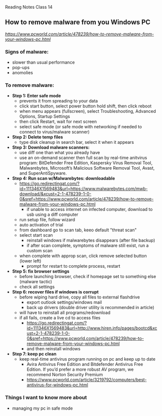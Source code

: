 Reading Notes
Class 14


## How to remove malware from you Windows PC
*https://www.pcworld.com/article/478239/how-to-remove-malware-from-your-windows-pc.html*


### Signs of malware: 
- slower than usual performance
- pop-ups
- anomolies

### To remove malware: 
- **Step 1: Enter safe mode**
	- prevents it from spreading to your data
	- click start button, select power button hold shift, then click reboot
	- when menu appears (fullscreen), select Troubleshooting, Advanced Options, Startup Settings
	- then click Restart, wait for next screen
	- select safe mode (or safe mode with networking if needed to connect to virus/malware scanner)
- **Step 2: Delete temp files**
	- type disk cleanup in search bar, select it when it appears
- **Step 3: Download malware scanners:**
	- use diff one than what you already have
	- use an on-demand scanner then full scan by real-time anitvirus program: BitDefender Free Edition, Kaspersky Virus Removal Tool, Malwarebytes, Microsoft’s Malicious Software Removal Tool, Avast, and SuperAntiSpyware.
- **Step 4:  Run scan w/Malwarebytes: downloadable**
	- https://go.redirectingat.com/?id=111346X1569483&url=https://www.malwarebytes.com/mwb-download/&xcust=2-1-478239-1-0-0&sref=https://www.pcworld.com/article/478239/how-to-remove-malware-from-your-windows-pc.html
		- if unable to access internet on infected computer, download to usb using a diff computer
	- run setup file, follow wizard
	- auto activation of trial 
	- from dashboard go to scan tab, keeo default "threat scan"
	- select start scan 
		- reinstall windows if malwarebytes disappears (after file backup)
		- if after scan complete, symptoms of malware still exist, run a custom scan
	- when complete with approp scan, click remove selected button (lower left)
		- prompt for restart to complete process, restart
- **Step 5: fix browser settings**
	- before launching browser, check if homepage set to something else (malware tactic)
	- check all settings
- **Step 6: recover files if windows is corrupt**
	- before wiping hard drive, copy all files to external flashdrive
		- export outlook settings/windows mail
		- back up drivers (double driver utility is recommended in article)
	- will have to reinstall all programs/redownload
 	- if all fails, create a live cd to access files 
		- https://go.redirectingat.com/?id=111346X1569483&url=http://www.hiren.info/pages/bootcd&xcust=2-1-478239-1-0-0&sref=https://www.pcworld.com/article/478239/how-to-remove-malware-from-your-windows-pc.html
		- and then reinstall windows
- **Step 7: keep pc clean**
	- keep real-time antivirus program running on pc and keep up to date
		- Avira Antivirus Free Edition and Bitdefender Antivirus Free Edition. If you’d prefer a more robust AV program, we recommend Norton Security Premium
		- https://www.pcworld.com/article/3219792/computers/best-antivirus-for-windows-pc.html


### Things I want to know more about
- managing my pc in safe mode